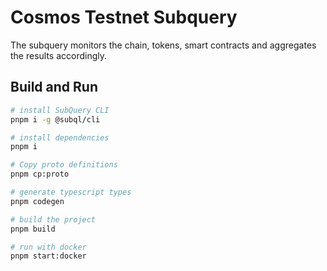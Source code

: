 # Cosmos Testnet Subquery

The subquery monitors the chain, tokens, smart contracts and aggregates the results accordingly.

## Build and Run

```bash
# install SubQuery CLI
pnpm i -g @subql/cli

# install dependencies
pnpm i

# Copy proto definitions
pnpm cp:proto

# generate typescript types
pnpm codegen

# build the project
pnpm build

# run with docker
pnpm start:docker
```
